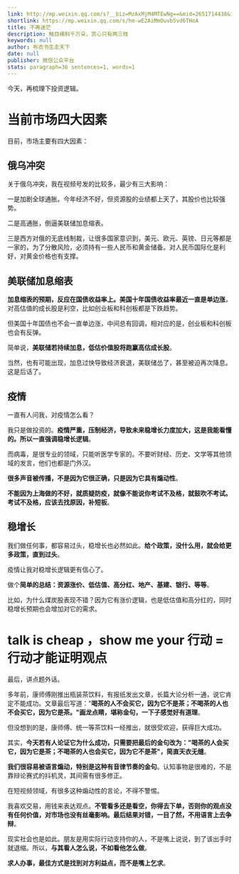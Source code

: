 ```yaml
---
link: http://mp.weixin.qq.com/s?__biz=MzAxMjM4MTEwNg==&mid=2651714438&idx=1&sn=5e83f6a15f21e81a1d7a9e4a5ac29724&chksm=804bed5bb73c644d1b64d8ad45fb18265f1a77794cac18d2d20ba32f7a0b49355a1b798b4cba#rd
shortlink: https://mp.weixin.qq.com/s/hm-wE2AiMmOuvb5vd6THoA
title: 不再迷茫
description: 触目横斜千万朵，赏心只有两三枝
keywords: null
author: 布衣书生走天下
date: null
publisher: 微信公众平台
stats: paragraph=36 sentences=1, words=1
---
```


今天，再梳理下投资逻辑。

# 当前市场四大因素

目前，市场主要有四大因素：

## 俄乌冲突

关于俄乌冲突，我在视频号发的比较多，最少有三大影响：

一是加剧全球通胀。今年经济不好，但资源股的业绩都上天了，其股价也比较强势。

二是高通胀，倒逼美联储加息缩表。

三是西方对俄的无底线制裁，让很多国家意识到，美元、欧元、英镑、日元等都是一家的，为了分散风险，必须持有一些人民币和黄金储备。对人民币国际化是利好，对黄金价格也有支撑。

## 美联储加息缩表

**加息缩表的预期，反应在国债收益率上。美国十年国债收益率最近一直是单边涨**，对高估值的成长股是利空，比如创业板和科创板都是下跌趋势。

但美国十年国债也不会一直单边涨，中间总有回调，相对应的是，创业板和科创板也会有反弹。

简单说，**美联储若持续加息，低估价值股将跑赢高估成长股**。

当然，也有可能出现，加息过快导致经济衰退，美联储怂了，甚至被迫再次降息。这是后话了。

## 疫情

一直有人问我，对疫情怎么看？

我只是做投资的。**疫情严重，压制经济，导致未来稳增长力度加大，这是我能看懂的。所以一直强调稳增长逻辑**。

而病毒，是很专业的领域，只能听医学专家的。不要听财经、历史、文学等其他领域的发言，他们也都是门外汉。

**很多声音被传播，不是因为它很正确，只是因为它具有煽动性**。

**不能因为上海做的不好，就质疑防疫，就像不能说你考试不及格，就鼓吹不考试。考试不及格，应该去找原因，补短板**。

## 稳增长

我们做任何事，都容易过头，稳增长也必然如此。**给个政策，没什么用，就会给更多政策，直到过头**。

疫情让我对稳增长逻辑更有信心了。

做个**简单的总结：资源涨价、低估值、高分红、地产、基建、银行、等等**。

比如，为什么煤炭股表现不错？因为它有涨价逻辑，也是低估值和高分红的，同时稳增长预期也会增加对它的需求。

# talk is cheap ，show me your 行动 = 行动才能证明观点

最后，讲点题外话。

多年前，康师傅刚推出瓶装茶饮料，有报纸发出文章，长篇大论分析一通，说它肯定不能成功。文章最后写道："**喝茶的人不会买它，因为它不是茶；不喝茶的人也不会买它，因为它是茶。"画龙点睛，堪称金句，一下子感觉好有道理**。

但没想到的是，康师傅、统一等茶饮料一经推出，就很受欢迎，获得巨大成功。

其实，**今天若有人论证它为什么成功，只需要把最后的金句改为："喝茶的人会买它，因为它是茶；不喝茶的人也会买它，因为它不是茶"，简直天衣无缝**。

**我们很容易被语言煽动，特别是这种有音律节奏的金句**。认知事物是很难的，不是靠辩论赛式的抖机灵，其间需有很多修正。

在短视频领域，有很多这种煽动性的言论，不得不警惕。

我喜欢交易，用钱来表达观点。**不管看多还是看空，你得去下单，否则你的观点没有任何价值，对市场也没有丝毫影响。最后结果对错，一目了然，不用语言上去争辩**。

现实社会也是如此。朋友是用实际行动支持你的人，不是嘴上说说，到了该出手时就退缩。所以，**与其看人怎么说，不如看他怎么做**。

**求人办事，最佳方式是找到对方利益点，而不是嘴上乞求**。

